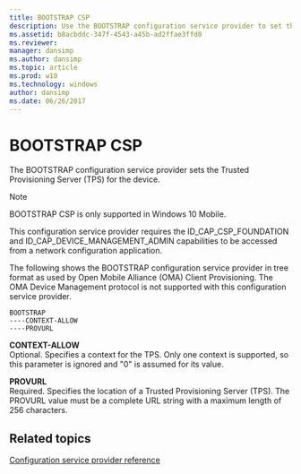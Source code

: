 ```yaml
---
title: BOOTSTRAP CSP
description: Use the BOOTSTRAP configuration service provider to set the Trusted Provisioning Server (TPS) for the device.
ms.assetid: b8acbddc-347f-4543-a45b-ad2ffae3ffd0
ms.reviewer: 
manager: dansimp
ms.author: dansimp
ms.topic: article
ms.prod: w10
ms.technology: windows
author: dansimp
ms.date: 06/26/2017
---
```


# BOOTSTRAP CSP


The BOOTSTRAP configuration service provider sets the Trusted Provisioning Server (TPS) for the device.
>[!Note]
>BOOTSTRAP CSP is only supported in Windows 10 Mobile.
>
> This configuration service provider requires the ID\_CAP\_CSP\_FOUNDATION and ID\_CAP\_DEVICE\_MANAGEMENT\_ADMIN capabilities to be accessed from a network configuration application.

The following shows the BOOTSTRAP configuration service provider in tree format as used by Open Mobile Alliance (OMA) Client Provisioning. The OMA Device Management protocol is not supported with this configuration service provider.

```console
BOOTSTRAP
----CONTEXT-ALLOW
----PROVURL
```

<a href="" id="context-allow"></a>**CONTEXT-ALLOW**  
Optional. Specifies a context for the TPS. Only one context is supported, so this parameter is ignored and "0" is assumed for its value.

<a href="" id="provurl"></a>**PROVURL**  
Required. Specifies the location of a Trusted Provisioning Server (TPS). The PROVURL value must be a complete URL string with a maximum length of 256 characters.

## Related topics


[Configuration service provider reference](configuration-service-provider-reference.md)

 

 






